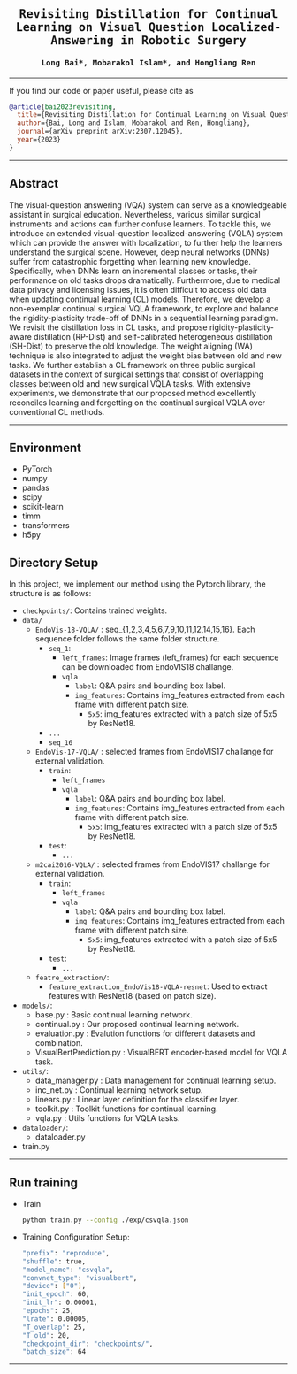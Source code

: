 

<div align="center">

<samp>

<h2> Revisiting Distillation for Continual Learning on Visual Question Localized-Answering in Robotic Surgery </h1>

<h4> Long Bai*, Mobarakol Islam*, and Hongliang Ren </h3>

</samp>   

</div>  

---

If you find our code or paper useful, please cite as

```bibtex
@article{bai2023revisiting,
  title={Revisiting Distillation for Continual Learning on Visual Question Localized-Answering in Robotic Surgery},
  author={Bai, Long and Islam, Mobarakol and Ren, Hongliang},
  journal={arXiv preprint arXiv:2307.12045},
  year={2023}
}
```

---
## Abstract
The visual-question answering (VQA) system can serve as a knowledgeable assistant in surgical education. Nevertheless, various similar surgical instruments and actions can further confuse learners. To tackle this, we introduce an extended visual-question localized-answering (VQLA) system which can provide the answer with localization, to further help the learners understand the surgical scene. However, deep neural networks (DNNs) suffer from catastrophic forgetting when learning new knowledge. Specifically, when DNNs learn on incremental classes or tasks, their performance on old tasks drops dramatically. Furthermore, due to medical data privacy and licensing issues, it is often difficult to access old data when updating continual learning (CL) models. Therefore, we develop a non-exemplar continual surgical VQLA framework, to explore and balance the rigidity-plasticity trade-off of DNNs in a sequential learning paradigm. We revisit the distillation loss in CL tasks, and propose rigidity-plasticity-aware distillation (RP-Dist) and self-calibrated heterogeneous distillation (SH-Dist) to preserve the old knowledge. The weight aligning (WA) technique is also integrated to adjust the weight bias between old and new tasks. We further establish a CL framework on three public surgical datasets in the context of surgical settings that consist of overlapping classes between old and new surgical VQLA tasks. With extensive experiments, we demonstrate that our proposed method excellently reconciles learning and forgetting on the continual surgical VQLA over conventional CL methods.

---
## Environment

- PyTorch
- numpy
- pandas
- scipy
- scikit-learn
- timm
- transformers
- h5py

## Directory Setup
<!---------------------------------------------------------------------------------------------------------------->
In this project, we implement our method using the Pytorch library, the structure is as follows: 

- `checkpoints/`: Contains trained weights.
- `data/`
    - `EndoVis-18-VQLA/` : seq_{1,2,3,4,5,6,7,9,10,11,12,14,15,16}. Each sequence folder follows the same folder structure. 
        - `seq_1`: 
            - `left_frames`: Image frames (left_frames) for each sequence can be downloaded from EndoVIS18 challange.
            - `vqla`
                - `label`: Q&A pairs and bounding box label.
                - `img_features`: Contains img_features extracted from each frame with different patch size.
                    - `5x5`: img_features extracted with a patch size of 5x5 by ResNet18.
        - `...`
        - `seq_16`
    - `EndoVis-17-VQLA/` : selected frames from EndoVIS17 challange for external validation. 
        - `train`: 
            - `left_frames`
            - `vqla`
                - `label`: Q&A pairs and bounding box label.
                - `img_features`: Contains img_features extracted from each frame with different patch size.
                    - `5x5`: img_features extracted with a patch size of 5x5 by ResNet18.
        - `test`:
            - `...`
    - `m2cai2016-VQLA/` : selected frames from EndoVIS17 challange for external validation. 
        - `train`: 
            - `left_frames`
            - `vqla`
                - `label`: Q&A pairs and bounding box label.
                - `img_features`: Contains img_features extracted from each frame with different patch size.
                    - `5x5`: img_features extracted with a patch size of 5x5 by ResNet18.
        - `test`:
            - `...`
    - `featre_extraction/`:
        - `feature_extraction_EndoVis18-VQLA-resnet`: Used to extract features with ResNet18 (based on patch size).
- `models/`: 
    - base.py : Basic continual learning network.
    - continual.py : Our proposed continual learning network.
    - evaluation.py : Evalution functions for different datasets and combination.
    - VisualBertPrediction.py : VisualBERT encoder-based model for VQLA task.
- `utils/`: 
    - data_manager.py : Data management for continual learning setup.
    - inc_net.py : Continual learning network setup.
    - linears.py : Linear layer definition for the classifier layer.
    - toolkit.py : Toolkit functions for continual learning.
    - vqla.py : Utils functions for VQLA tasks.
- `dataloader/`: 
    - dataloader.py
- train.py

---

## Run training
- Train
    ```bash
    python train.py --config ./exp/csvqla.json
    ```
- Training Configuration Setup:
    ```bash
    "prefix": "reproduce",
    "shuffle": true,
    "model_name": "csvqla",
    "convnet_type": "visualbert",
    "device": ["0"],
    "init_epoch": 60,
    "init_lr": 0.00001,
    "epochs": 25,
    "lrate": 0.00005,
    "T_overlap": 25,
    "T_old": 20,
    "checkpoint_dir": "checkpoints/",
    "batch_size": 64
    ```

---
